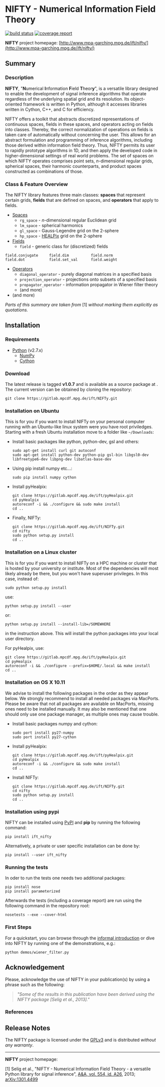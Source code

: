 NIFTY - Numerical Information Field Theory
==========================================
[![build status](https://gitlab.mpcdf.mpg.de/ift/NIFTy/badges/master/build.svg)](https://gitlab.mpcdf.mpg.de/ift/NIFTy/commits/master)
[![coverage report](https://gitlab.mpcdf.mpg.de/ift/NIFTy/badges/master/coverage.svg)](https://gitlab.mpcdf.mpg.de/ift/NIFTy/commits/master)

**NIFTY** project homepage:
[http://www.mpa-garching.mpg.de/ift/nifty/](http://www.mpa-garching.mpg.de/ift/nifty/)

Summary
-------

### Description

**NIFTY**, "**N**umerical **I**nformation **F**ield **T**heor**y**", is
a versatile library designed to enable the development of signal
inference algorithms that operate regardless of the underlying spatial
grid and its resolution. Its object-oriented framework is written in
Python, although it accesses libraries written in Cython, C++, and C for
efficiency.

NIFTY offers a toolkit that abstracts discretized representations of
continuous spaces, fields in these spaces, and operators acting on
fields into classes. Thereby, the correct normalization of operations on
fields is taken care of automatically without concerning the user. This
allows for an abstract formulation and programming of inference
algorithms, including those derived within information field theory.
Thus, NIFTY permits its user to rapidly prototype algorithms in 1D, and
then apply the developed code in higher-dimensional settings of real
world problems. The set of spaces on which NIFTY operates comprises
point sets, *n*-dimensional regular grids, spherical spaces, their
harmonic counterparts, and product spaces constructed as combinations of
those.

### Class & Feature Overview

The NIFTY library features three main classes: **spaces** that represent
certain grids, **fields** that are defined on spaces, and **operators**
that apply to fields.

-   [Spaces](http://www.mpa-garching.mpg.de/ift/nifty/space.html)
    -   `rg_space` - *n*-dimensional regular Euclidean grid
    -   `lm_space` - spherical harmonics
    -   `gl_space` - Gauss-Legendre grid on the 2-sphere
    -   `hp_space` - [HEALPix](http://sourceforge.net/projects/healpix/)
        grid on the 2-sphere
-   [Fields](http://www.mpa-garching.mpg.de/ift/nifty/field.html)
    -   `field` - generic class for (discretized) fields

<!-- -->

    field.conjugate     field.dim          field.norm
    field.dot           field.set_val      field.weight

-   [Operators](http://www.mpa-garching.mpg.de/ift/nifty/operator.html)
    -   `diagonal_operator` - purely diagonal matrices in a specified
        basis
    -   `projection_operator` - projections onto subsets of a specified
        basis
    -   `propagator_operator` - information propagator in Wiener filter
        theory
    -   (and more)
-   (and more)

*Parts of this summary are taken from* [1] *without marking them
explicitly as quotations.*

Installation
------------

### Requirements

-   [Python](http://www.python.org/) (v2.7.x)
    -   [NumPy](http://www.numpy.org/)
    -   [Cython](http://cython.org/)

### Download

The latest release is tagged **v1.0.7** and is available as a source
package at [](https://gitlab.mpcdf.mpg.de/ift/NIFTy/tags). The current
version can be obtained by cloning the repository:

    git clone https://gitlab.mpcdf.mpg.de/ift/NIFTy.git

### Installation on Ubuntu

This is for you if you want to install NIFTy on your personal computer
running with an Ubuntu-like linux system were you have root priviledges.
Starting with a fresh Ubuntu installation move to a folder like
`~/Downloads`:

-   Install basic packages like python, python-dev, gsl and others:

        sudo apt-get install curl git autoconf
        sudo apt-get install python-dev python-pip gsl-bin libgsl0-dev libfreetype6-dev libpng-dev libatlas-base-dev

-   Using pip install numpy etc...:

        sudo pip install numpy cython

-   Install pyHealpix:

        git clone https://gitlab.mpcdf.mpg.de/ift/pyHealpix.git
        cd pyHealpix
        autoreconf -i && ./configure && sudo make install
        cd ..

-   Finally, NIFTy:

        git clone https://gitlab.mpcdf.mpg.de/ift/NIFTy.git
        cd nifty
        sudo python setup.py install
        cd ..

### Installation on a Linux cluster

This is for you if you want to install NIFTy on a HPC machine or cluster
that is hosted by your university or institute. Most of the dependencies
will most likely already be there, but you won't have superuser
privileges. In this case, instead of:

    sudo python setup.py install

use:

    python setup.py install --user

or:

    python setup.py install --install-lib=/SOMEWHERE

in the instruction above. This will install the python packages into
your local user directory.

For pyHealpix, use:

    git clone https://gitlab.mpcdf.mpg.de/ift/pyHealpix.git
    cd pyHealpix
    autoreconf -i && ./configure --prefix=$HOME/.local && make install
    cd ..

### Installation on OS X 10.11

We advise to install the following packages in the order as they appear
below. We strongly recommend to install all needed packages via
MacPorts. Please be aware that not all packages are available on
MacPorts, missing ones need to be installed manually. It may also be
mentioned that one should only use one package manager, as multiple ones
may cause trouble.

-   Install basic packages numpy and cython:

        sudo port install py27-numpy
        sudo port install py27-cython

-   Install pyHealpix:

        git clone https://gitlab.mpcdf.mpg.de/ift/pyHealpix.git
        cd pyHealpix
        autoreconf -i && ./configure && sudo make install
        cd ..

-   Install NIFTy:

        git clone https://gitlab.mpcdf.mpg.de/ift/NIFTy.git
        cd nifty
        sudo python setup.py install
        cd ..

### Installation using pypi

NIFTY can be installed using [PyPI](https://pypi.python.org/pypi) and
**pip** by running the following command:

    pip install ift_nifty

Alternatively, a private or user specific installation can be done by:

    pip install --user ift_nifty

### Running the tests

In oder to run the tests one needs two additional packages:

    pip install nose
    pip install parameterized

Afterwards the tests (including a coverage report) are run using the following
command in the repository root:

    nosetests --exe --cover-html


### First Steps

For a quickstart, you can browse through the [informal
introduction](http://www.mpa-garching.mpg.de/ift/nifty/start.html) or
dive into NIFTY by running one of the demonstrations, e.g.:

    python demos/wiener_filter.py

Acknowledgement
---------------

Please, acknowledge the use of NIFTY in your publication(s) by using a
phrase such as the following:

> *"Some of the results in this publication have been derived using the
> NIFTY package [Selig et al., 2013]."*

### References

Release Notes
-------------

The NIFTY package is licensed under the
[GPLv3](http://www.gnu.org/licenses/gpl.html) and is distributed
*without any warranty*.

* * * * *

**NIFTY** project homepage:
[](http://www.mpa-garching.mpg.de/ift/nifty/)

[1] Selig et al., "NIFTY - Numerical Information Field Theory - a
versatile Python library for signal inference", [A&A, vol. 554, id.
A26](http://dx.doi.org/10.1051/0004-6361/201321236), 2013;
[arXiv:1301.4499](http://www.arxiv.org/abs/1301.4499)
